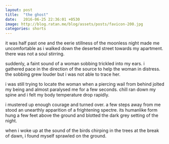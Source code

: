 ```yaml
---
layout: post
title:  "the ghost"
date:   2016-06-25 22:36:01 +0530
image: http://blog.ratan.me/blog/assets/posts/favicon-200.jpg
categories: shorts
---
```

it was half past one and the eerie stillness of the moonless night made me uncomfortable as i walked down the deserted street towards my apartment. there was not a soul stirring.

suddenly, a faint sound of a woman sobbing trickled into my ears. i gathered pace in the direction of the source to help the woman in distress. the sobbing grew louder but i was not able to trace her.

i was still trying to locate the woman when a piercing wail from behind jolted my being and almost paralysed me for a few seconds. chill ran down my spine and i felt my body temperature drop rapidly.

i mustered up enough courage and turned over. a few steps away from me stood an unearthly apparition of a frightening spectre. its humanlike form hung a few feet above the ground and blotted the dark grey setting of the night.

when i woke up at the sound of the birds chirping in the trees at the break of dawn, i found myself sprawled on the ground. 